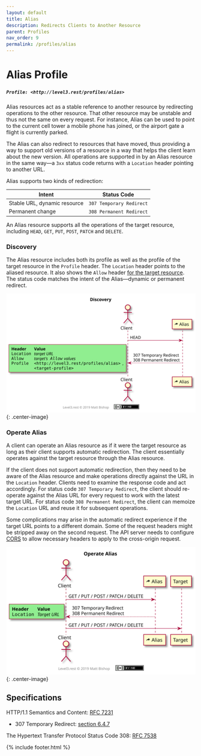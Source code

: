 ```yaml
---
layout: default
title: Alias
description: Redirects Clients to Another Resource
parent: Profiles
nav_order: 9
permalink: /profiles/alias
---
```

# Alias Profile

##### `Profile: <http://level3.rest/profiles/alias>`

Alias resources act as a stable reference to another resource by redirecting operations to the other resource. That other resource may be unstable and thus not the same on every request. For instance, Alias can be used to point to the current cell tower a mobile phone has joined, or the airport gate a flight is currently parked.

The Alias can also redirect to resources that have moved, thus providing a way to support old versions of a resource in a way that helps the client learn about the new version. All operations are supported in by an Alias resource in the same way—a `3xx` status code returns with a `Location` header pointing to another URL.

Alias supports two kinds of redirection:

| Intent                       | Status Code              |
| ---------------------------- | ------------------------ |
| Stable URL, dynamic resource | `307 Temporary Redirect` |
| Permanent change             | `308 Permanent Redirect` |

An Alias resource supports all the operations of the target resource, including `HEAD`, `GET`, `PUT`, `POST`, `PATCH` and `DELETE`.

### Discovery

The Alias resource includes both its profile as well as the profile of the target resource in the `Profile` header. The `Location` header points to the aliased resource. It also shows the `Allow` header <u>for the target resource</u>. The status code matches the intent of the Alias—dynamic or permanent redirect.

![](alias/discovery.svg){: .center-image}

### Operate Alias

A client can operate an Alias resource as if it were the target resource as long as their client supports automatic redirection. The client essentially operates against the target resource through the Alias resource.

If the client does not support automatic redirection, then they need to be aware of the Alias resource and make operations directly against the URL in the `Location` header. Clients need to examine the response code and act accordingly. For status code `307 Temporary Redirect`, the client should re-operate against the Alias URL for every request to work with the latest target URL. For status code `308 Permanent Redirect`, the client can memoize the `Location` URL and reuse it for subsequent operations.

Some complications may arise in the automatic redirect experience if the target URL points to a different domain. Some of the request headers might be stripped away on the second request. The API server needs to configure [CORS](https://www.w3.org/TR/cors/) to allow necessary headers to apply to the cross-origin request.

![](alias/operate.svg){: .center-image}

## Specifications

HTTP/1.1 Semantics and Content: [RFC 7231](https://tools.ietf.org/html/rfc7231)

- 307 Temporary Redirect: [section 6.4.7](https://tools.ietf.org/html/rfc7231#section-6.4.7)

The Hypertext Transfer Protocol Status Code 308: [RFC 7538](https://tools.ietf.org/html/rfc7538)

{% include footer.html %}